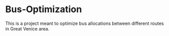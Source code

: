 # Bus-Optimization
This is a project meant to optimize bus allocations between different routes in Great Venice area.
